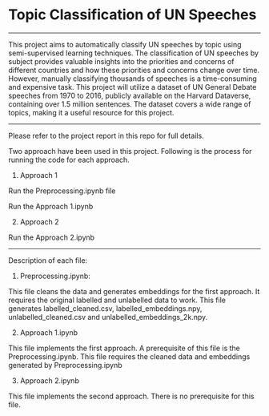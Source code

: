 # Topic Classification of UN Speeches

---
This project aims to automatically classify UN speeches by topic using semi-supervised learning techniques. The classification of UN speeches by subject provides valuable insights into the priorities and concerns of different countries and how these priorities and concerns change over time. However, manually classifying thousands of speeches is a time-consuming and expensive task. This project will utilize a dataset of UN General Debate speeches from 1970 to 2016, publicly available on the Harvard Dataverse,
containing over 1.5 million sentences. The dataset covers a wide range of topics, making it a useful resource for this project.

---

Please refer to the project report in this repo for full details.

Two approach have been used in this project. Following is the process for running the code for each approach.

1. Approach 1

Run the Preprocessing.ipynb file

Run the Approach 1.ipynb

2. Approach 2

Run the Approach 2.ipynb

---

Description of each file:

1. Preprocessing.ipynb:

This file cleans the data and generates embeddings for the first approach. It requires the original labelled and unlabelled data to work.
This file generates labelled_cleaned.csv, labelled_embeddings.npy, unlabelled_cleaned.csv and unlabelled_embeddings_2k.npy.

2. Approach 1.ipynb

This file implements the first approach. A prerequisite of this file is the Preprocessing.ipynb. 
This file requires the cleaned data and embeddings generated by Preprocessing.ipynb

3. Approach 2.ipynb

This file implements the second approach. There is no prerequisite for this file. 
